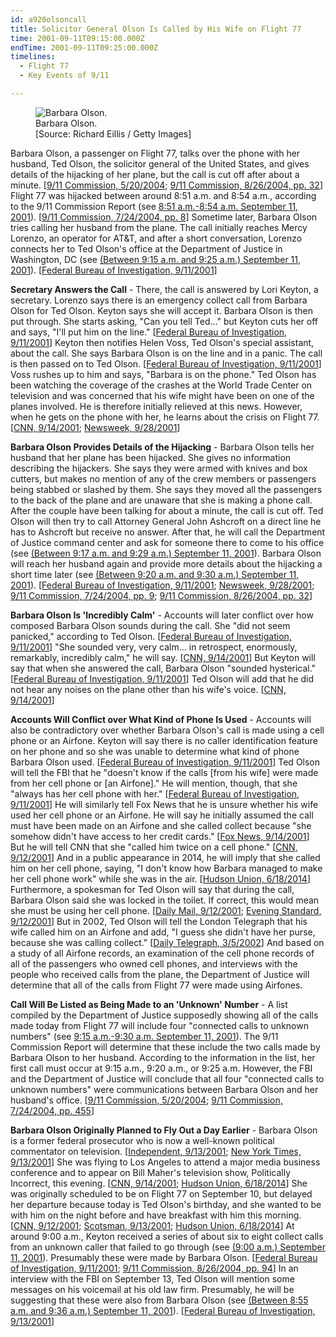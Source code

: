 ```yaml
---
id: a920olsoncall
title: Solicitor General Olson Is Called by His Wife on Flight 77
time: 2001-09-11T09:15:00.000Z
endTime: 2001-09-11T09:25:00.000Z
timelines:
  - Flight 77
  - Key Events of 9/11

---
```


<figure class="image">
  <img alt="Barbara Olson." src="//i2.wp.com/cdn.historycommons.org/images/events/Barbara_Olson_2050081722-9123.jpg" />
  <figcaption>Barbara Olson.<br>[Source: Richard Eillis / Getty Images]</figcaption>
</figure>

Barbara Olson, a passenger on Flight 77, talks over the phone with her husband, Ted Olson, the solicitor general of the United States, and gives details of the hijacking of her plane, but the call is cut off after about a minute. [[9/11 Commission, 5/20/2004][1]; [9/11 Commission, 8/26/2004, pp. 32][2]] Flight 77 was hijacked between around 8:51 a.m. and 8:54 a.m., according to the 9/11 Commission Report (see [8:51 a.m.-8:54 a.m. September 11, 2001](/timeline/#a851hijackerstakeover)). [[9/11 Commission, 7/24/2004, pp. 8][3]] Sometime later, Barbara Olson tries calling her husband from the plane. The call initially reaches Mercy Lorenzo, an operator for AT&T, and after a short conversation, Lorenzo connects her to Ted Olson's office at the Department of Justice in Washington, DC (see [(Between 9:15 a.m. and 9:25 a.m.) September 11, 2001](/timeline/#a915lorenzoolson)). [[Federal Bureau of Investigation, 9/11/2001][4]]

**Secretary Answers the Call** - There, the call is answered by Lori Keyton, a secretary. Lorenzo says there is an emergency collect call from Barbara Olson for Ted Olson. Keyton says she will accept it. Barbara Olson is then put through. She starts asking, "Can you tell Ted…" but Keyton cuts her off and says, "I'll put him on the line." [[Federal Bureau of Investigation, 9/11/2001][5]] Keyton then notifies Helen Voss, Ted Olson's special assistant, about the call. She says Barbara Olson is on the line and in a panic. The call is then passed on to Ted Olson. [[Federal Bureau of Investigation, 9/11/2001][5]] Voss rushes up to him and says, "Barbara is on the phone." Ted Olson has been watching the coverage of the crashes at the World Trade Center on television and was concerned that his wife might have been on one of the planes involved. He is therefore initially relieved at this news. However, when he gets on the phone with her, he learns about the crisis on Flight 77. [[CNN, 9/14/2001][6]; [Newsweek, 9/28/2001][7]]

**Barbara Olson Provides Details of the Hijacking** - Barbara Olson tells her husband that her plane has been hijacked. She gives no information describing the hijackers. She says they were armed with knives and box cutters, but makes no mention of any of the crew members or passengers being stabbed or slashed by them. She says they moved all the passengers to the back of the plane and are unaware that she is making a phone call. After the couple have been talking for about a minute, the call is cut off. Ted Olson will then try to call Attorney General John Ashcroft on a direct line he has to Ashcroft but receive no answer. After that, he will call the Department of Justice command center and ask for someone there to come to his office (see [(Between 9:17 a.m. and 9:29 a.m.) September 11, 2001](/timeline/#a925olson)). Barbara Olson will reach her husband again and provide more details about the hijacking a short time later (see [(Between 9:20 a.m. and 9:30 a.m.) September 11, 2001](/timeline/#a920secondolsoncall)). [[Federal Bureau of Investigation, 9/11/2001][8]; [Newsweek, 9/28/2001][7]; [9/11 Commission, 7/24/2004, pp. 9][3]; [9/11 Commission, 8/26/2004, pp. 32][2]]

**Barbara Olson Is 'Incredibly Calm'** - Accounts will later conflict over how composed Barbara Olson sounds during the call. She "did not seem panicked," according to Ted Olson. [[Federal Bureau of Investigation, 9/11/2001][8]] "She sounded very, very calm… in retrospect, enormously, remarkably, incredibly calm," he will say. [[CNN, 9/14/2001][6]] But Keyton will say that when she answered the call, Barbara Olson "sounded hysterical." [[Federal Bureau of Investigation, 9/11/2001][5]] Ted Olson will add that he did not hear any noises on the plane other than his wife's voice. [[CNN, 9/14/2001][6]]

**Accounts Will Conflict over What Kind of Phone Is Used** - Accounts will also be contradictory over whether Barbara Olson's call is made using a cell phone or an Airfone. Keyton will say there is no caller identification feature on her phone and so she was unable to determine what kind of phone Barbara Olson used. [[Federal Bureau of Investigation, 9/11/2001][5]] Ted Olson will tell the FBI that he "doesn't know if the calls [from his wife] were made from her cell phone or [an Airfone]." He will mention, though, that she "always has her cell phone with her." [[Federal Bureau of Investigation, 9/11/2001][8]] He will similarly tell Fox News that he is unsure whether his wife used her cell phone or an Airfone. He will say he initially assumed the call must have been made on an Airfone and she called collect because "she somehow didn't have access to her credit cards." [[Fox News, 9/14/2001][9]] But he will tell CNN that she "called him twice on a cell phone." [[CNN, 9/12/2001][10]] And in a public appearance in 2014, he will imply that she called him on her cell phone, saying, "I don't know how Barbara managed to make her cell phone work" while she was in the air. [[Hudson Union, 6/18/2014][11]] Furthermore, a spokesman for Ted Olson will say that during the call, Barbara Olson said she was locked in the toilet. If correct, this would mean she must be using her cell phone. [[Daily Mail, 9/12/2001][12]; [Evening Standard, 9/12/2001][13]] But in 2002, Ted Olson will tell the London Telegraph that his wife called him on an Airfone and add, "I guess she didn't have her purse, because she was calling collect." [[Daily Telegraph, 3/5/2002][14]] And based on a study of all Airfone records, an examination of the cell phone records of all of the passengers who owned cell phones, and interviews with the people who received calls from the plane, the Department of Justice will determine that all of the calls from Flight 77 were made using Airfones. 

**Call Will Be Listed as Being Made to an 'Unknown' Number** - A list compiled by the Department of Justice supposedly showing all of the calls made today from Flight 77 will include four "connected calls to unknown numbers" (see [9:15 a.m.-9:30 a.m. September 11, 2001](/timeline/#a915fourolsoncalls)). The 9/11 Commission Report will determine that these include the two calls made by Barbara Olson to her husband. According to the information in the list, her first call must occur at 9:15 a.m., 9:20 a.m., or 9:25 a.m. However, the FBI and the Department of Justice will conclude that all four "connected calls to unknown numbers" were communications between Barbara Olson and her husband's office. [[9/11 Commission, 5/20/2004][1]; [9/11 Commission, 7/24/2004, pp. 455][3]]

**Barbara Olson Originally Planned to Fly Out a Day Earlier** - Barbara Olson is a former federal prosecutor who is now a well-known political commentator on television. [[Independent, 9/13/2001][15]; [New York Times, 9/13/2001][16]] She was flying to Los Angeles to attend a major media business conference and to appear on Bill Maher's television show, Politically Incorrect, this evening. [[CNN, 9/14/2001][6]; [Hudson Union, 6/18/2014][11]] She was originally scheduled to be on Flight 77 on September 10, but delayed her departure because today is Ted Olson's birthday, and she wanted to be with him on the night before and have breakfast with him this morning. [[CNN, 9/12/2001][10]; [Scotsman, 9/13/2001][17]; [Hudson Union, 6/18/2014][11]] At around 9:00 a.m., Keyton received a series of about six to eight collect calls from an unknown caller that failed to go through (see [(9:00 a.m.) September 11, 2001](/timeline/#a900failedcalls)). Presumably these were made by Barbara Olson. [[Federal Bureau of Investigation, 9/11/2001][5]; [9/11 Commission, 8/26/2004, pp. 94][2]] In an interview with the FBI on September 13, Ted Olson will mention some messages on his voicemail at his old law firm. Presumably, he will be suggesting that these were also from Barbara Olson (see [(Between 8:55 a.m. and 9:36 a.m.) September 11, 2001](/timeline/#a855olsonvoicemail)). [[Federal Bureau of Investigation, 9/13/2001][5]]

[1]: https://www.scribd.com/document/18886083/T7-B12-Flight-93-Calls-General-Fdr-5-20-04-DOJ-Briefing-on-Cell-and-Phone-Calls-From-AA-77-408?autodown=pdf
[2]: https://www.hsdl.org/?view&did=484625
[3]: https://web.archive.org/web/20041020144854/http://www.decloah.com/mirrors/9-11/911_Report.txt
[4]: https://www.scribd.com/document/24392516/T7-B19-Key-302s-Fdr-Entire-Contents-FBI-302s
[5]: https://www.scribd.com/document/13499802/T7-B13-Flight-Call-Notes-and-302s-Folder-Entire-Contents
[6]: http://edition.cnn.com/TRANSCRIPTS/0109/14/lkl.00.html
[7]: https://www.newsweek.com/i-cant-just-sit-back-152287
[8]: https://www.scribd.com/document/15072623/T1A-B33-Four-Flights-Phone-Calls-and-Other-Data-Fdr-Entire-Contents-FBI-302s-843
[9]: https://s3.amazonaws.com/911timeline/2001/foxnews091401.html
[10]: http://www.cnn.com/2001/US/09/11/pentagon.olson/
[11]: https://www.youtube.com/watch?v=5ppFvUc10nc
[12]: https://www.dailymail.co.uk/news/article-71919/Wifes-secret-hijacked-plane.html
[13]: https://911timeline.s3.amazonaws.com/2001/eveningstandard091201.html
[14]: https://web.archive.org/web/20050410234208/http:/www.telegraph.co.uk/health/main.jhtml?xml=/health/2002/03/05/folsen05.xml&secureRefresh=true&_requestid=147907
[15]: https://www.independent.co.uk/news/world/americas/the-stream-of-calls-to-say-i-love-you-5364133.html
[16]: https://www.nytimes.com/2001/09/13/us/barbara-olson-45-advocate-and-conservative-commentator.html
[17]: https://www.scotsman.com/news/american-airlines-flight-77-1-575775
